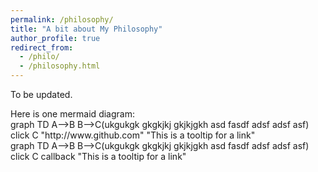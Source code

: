 ```yaml
---
permalink: /philosophy/
title: "A bit about My Philosophy"
author_profile: true
redirect_from: 
  - /philo/
  - /philosophy.html
---
```


To be updated.

<!-- 
Consciousness ->
CS ->
Epistemology ->
Math ->
What do we know, how do we know: math & logic (may actually be one)
inductive bias
 -->
<html>
  <body>
    Here is one mermaid diagram:
    <div class="mermaid" id="brug">
      graph TD 
      A-->B
      B-->C(ukgukgk gkgkjkj gkjkjgkh asd fasdf adsf adsf asf)
      click C "http://www.github.com" "This is a tooltip for a link" 
    </div>
    <div class="mermaid">
      graph TD 
      A-->B
      B-->C(ukgukgk gkgkjkj gkjkjgkh asd fasdf adsf adsf asf)
      click C callback "This is a tooltip for a link" 
    </div>
    <script>
      var callback = function(){
        alert('A callback was triggered');
      }
    </script>
    <script type="module">
      import mermaid from 'https://unpkg.com/mermaid@9.1.3/dist/mermaid.esm.min.mjs';
      mermaid.initialize({ startOnLoad: true });
    </script>
  </body>
</html>

<!-- gantt
      title A Gantt Diagram
      dateFormat  YYYY-MM-DD
      section Section
      A task           :a1, 2014-01-01, 30d
      Another task     :after a1  , 20d
      section Another
      Task in sec      :2014-01-12  , 12d
      another task      : 24d -->